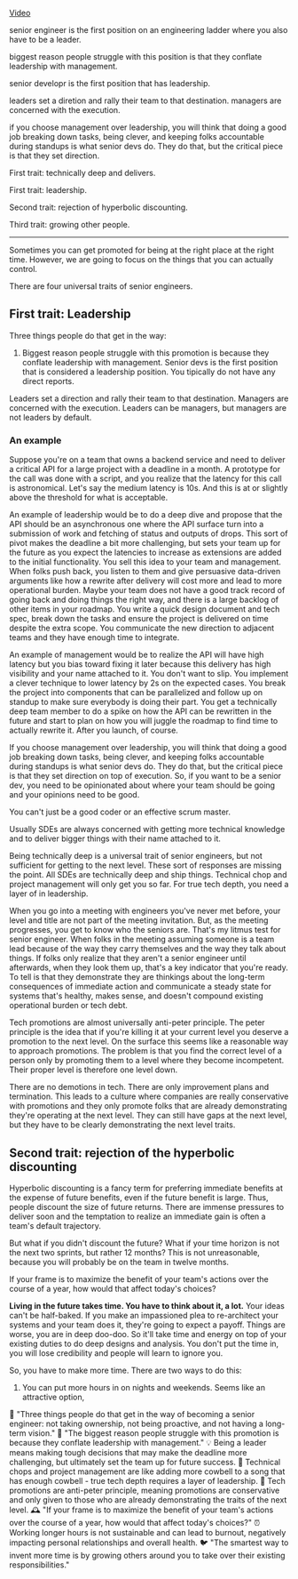 [Video](https://www.youtube.com/watch?v=4i5iFlP01mQ&t=8s)

senior engineer is the first position on an engineering ladder where you also have to be a leader.

biggest reason people struggle with this position is that they conflate leadership with management.

senior developr is the first position that has leadership. 

leaders set a diretion and rally their team to that destination. managers are concerned with the execution.

if you choose management over leadership, you will think that doing a good job breaking down tasks, being clever, and keeping folks accountable during standups is what senior devs do. They do that, but the critical piece is that they set direction.



First trait: technically deep and delivers.

First trait: leadership.

Second trait: rejection of hyperbolic discounting. 

Third trait: growing other people. 

---

Sometimes you can get promoted for being at the right place at the right time. However, we are going to focus on the things that you can actually control.

There are four universal traits of senior engineers.

## First trait: Leadership

Three things people do that get in the way:
1. Biggest reason people struggle with this promotion is because they conflate leadership with management. Senior devs is the first position that is considered a leadership position. You tipically do not have any direct reports.

Leaders set a direction and rally their team to that destination. Managers are concerned with the execution. Leaders can be managers, but managers are not leaders by default.

### An example

Suppose you're on a team that owns a backend service and need to deliver a critical API for a large project with a deadline in a month. A prototype for the call was done with a script, and you realize that the latency for this call is astronomical. Let's say the medium latency is 10s. And this is at or slightly above the threshold for what is acceptable.

An example of leadership would be to do a deep dive and propose that the API should be an asynchronous one where the API surface turn into a submission of work and fetching of status and outputs of drops. This sort of pivot makes the deadline a bit more challenging, but sets your team up for the future as you expect the latencies to increase as extensions are added to the initial functionality. You sell this idea to your team and management. When folks push back, you listen to them and give persuasive data-driven arguments like how a rewrite after delivery will cost more and lead to more operational burden. Maybe your team does not have a good track record of going back and doing things the right way, and there is a large backlog of other items in your roadmap. You write a quick design document and tech spec, break down the tasks and ensure the project is delivered on time despite the extra scope. You communicate the new direction to adjacent teams and they have enough time to integrate.

An example of management would be to realize the API will have high latency but you bias toward fixing it later because this delivery has high visibility and your name attached to it. You don't want to slip. You implement a clever technique to lower latency by 2s on the expected cases. You break the project into components that can be parallelized and follow up on standup to make sure everybody is doing their part. You get a technically deep team member to do a spike on how the API can be rewritten in the future and start to plan on how you will juggle the roadmap to find time to actually rewrite it. After you launch, of course.

If you choose management over leadership, you will think that doing a good job breaking down tasks, being clever, and keeping folks accountable during standups is what senior devs do. They do that, but the critical piece is that they set direction on top of execution. So, if you want to be a senior dev, you need to be opinionated about where your team should be going and your opinions need to be good. 

You can't just be a good coder or an effective scrum master. 

Usually SDEs are always concerned with getting more technical knowledge and to deliver bigger things with their name attached to it.

Being technically deep is a universal trait of senior engineers, but not sufficient for getting to the next level. These sort of responses are missing the point. All SDEs are technically deep and ship things. Technical chop and project management will only get you so far. For true tech depth, you need a layer of in leadership.

When you go into a meeting with engineers you've never met before, your level and title are not part of the meeting invitation. But, as the meeting progresses, you get to know who the seniors are. That's my litmus test for senior engineer. When folks in the meeting assuming someone is a team lead because of the way they carry themselves and the way they talk about things. If folks only realize that they aren't a senior engineer until afterwards, when they look them up, that's a key indicator that you're ready. To tell is that they demonstrate they are thinkings about the long-term consequences of immediate action and communicate a steady state for systems that's healthy, makes sense, and doesn't compound existing operational burden or tech debt.

Tech promotions are almost universally anti-peter principle. The peter principle is the idea that if you're killing it at your current level you deserve a promotion to the next level. On the surface this seems like a reasonable way to approach promotions. The problem is that you find the correct level of a person only by promoting them to a level where they become incompetent. Their proper level is therefore one level down.

There are no demotions in tech. There are only improvement plans and termination. This leads to a culture where companies are really conservative with promotions and they only promote folks that are already demonstrating they're operating at the next level. They can still have gaps at the next level, but they have to be clearly demonstrating the next level traits.

## Second trait: rejection of the hyperbolic discounting

Hyperbolic discounting is a fancy term for preferring immediate benefits at the expense of future benefits, even if the future benefit is large. Thus, people discount the size of future returns. There are immense pressures to deliver soon and the temptation to realize an immediate gain is often a team's default trajectory.

But what if you didn't discount the future? What if your time horizon is not the next two sprints, but rather 12 months? This is not unreasonable, because you will probably be on the team in twelve months.

If your frame is to maximize the benefit of your team's actions over the course of a year, how would that affect today's choices?

**Living in the future takes time. You have to think about it, a lot.** Your ideas can't be half-baked. If you make an impassioned plea to re-architect your systems and your team does it, they're going to expect a payoff. Things are worse, you are in deep doo-doo. So it'll take time and energy on top of your existing duties to do deep designs and analysis. You don't put the time in, you will lose credibility and people will learn to ignore you.

So, you have to make more time. There are two ways to do this:

1. You can put more hours in on nights and weekends. Seems like an attractive option, 


🚫
"Three things people do that get in  the way of becoming a senior engineer: not taking ownership, not being proactive, and not having a long-term vision."
💼
"The biggest reason people struggle with this promotion is because they conflate leadership with management."
💡
Being a leader means making tough decisions that may make the deadline more challenging, but ultimately set the team up for future success.
🐄
Technical chops and project management are like adding more cowbell to a song that has enough cowbell - true tech depth requires a layer of leadership.
💼
Tech promotions are anti-peter principle, meaning promotions are conservative and only given to those who are already demonstrating the traits of the next level.
🕰️
"If your frame is to maximize the benefit of your team's actions over the course of a year, how would that affect today's choices?"
⏰
Working longer hours is not sustainable and can lead to burnout, negatively impacting personal relationships and overall health.
🐦
"The smartest way to invent more time is by growing others around you to take over their existing responsibilities."
